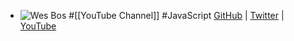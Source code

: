 - ![Wes Bos](https://pbs.twimg.com/profile_banners/815246/1517409113/1500x500)
  #[[YouTube Channel]] #JavaScript
  [GitHub](https://github.com/wesbos) | [Twitter](https://twitter.com/wesbos) | [YouTube](https://www.youtube.com/@WesBos)